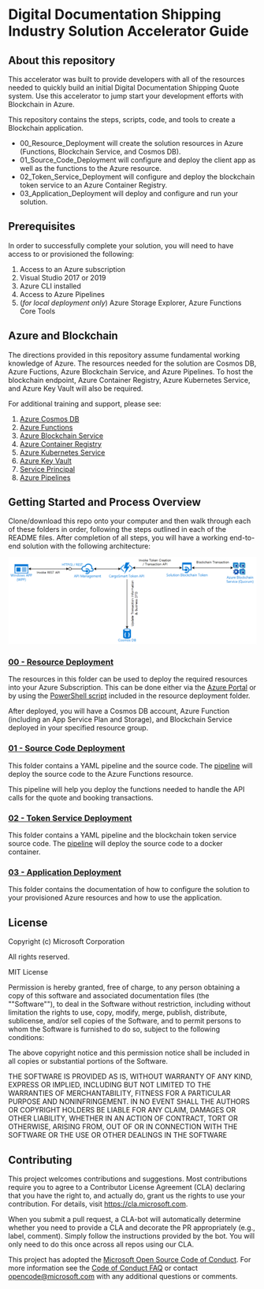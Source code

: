 # Digital Documentation Shipping Industry Solution Accelerator Guide

## About this repository
This accelerator was built to provide developers with all of the resources needed to quickly build an initial Digital Documentation Shipping Quote system. Use this accelerator to jump start your development efforts with Blockchain in Azure.

This repository contains the steps, scripts, code, and tools to create a Blockchain application.
- 00_Resource_Deployment will create the solution resources in Azure (Functions, Blockchain Service, and Cosmos DB).
- 01_Source_Code_Deployment will configure and deploy the client app as well as the functions to the Azure resource.
- 02_Token_Service_Deployment will configure and deploy the blockchain token service to an Azure Container Registry.
- 03_Application_Deployment will deploy and configure and run your solution.

## Prerequisites
In order to successfully complete your solution, you will need to have access to or provisioned the following:
1. Access to an Azure subscription
2. Visual Studio 2017 or 2019
3. Azure CLI installed
4. Access to Azure Pipelines
5. (_for local deployment only_) Azure Storage Explorer, Azure Functions Core Tools

## Azure and Blockchain
The directions provided in this repository assume fundamental working knowledge of Azure. The resources needed for the solution are Cosmos DB, Azure Fuctions, Azure Blockchain Service, and Azure Pipelines. To host the blockchain endpoint, Azure Container Registry, Azure Kubernetes Service, and Azure Key Vault will also be required.

For additional training and support, please see:
 1. [Azure Cosmos DB](https://docs.microsoft.com/en-us/azure/cosmos-db/introduction)
 2. [Azure Functions](https://azure.microsoft.com/en-us/services/functions/) 
 3. [Azure Blockchain Service](https://azure.microsoft.com/en-us/services/blockchain-service/)
 4. [Azure Container Registry](https://azure.microsoft.com/en-us/services/container-registry/)
 5. [Azure Kubernetes Service](https://azure.microsoft.com/en-us/services/kubernetes-service/)
 6. [Azure Key Vault](https://azure.microsoft.com/en-us/services/key-vault/)
 7. [Service Principal](https://docs.microsoft.com/en-us/azure/active-directory/develop/app-objects-and-service-principals)
 8. [Azure Pipelines](https://azure.microsoft.com/en-us/services/devops/pipelines/)

## Getting Started and Process Overview
Clone/download this repo onto your computer and then walk through each of these folders in order, following the steps outlined in each of the README files.  After completion of all steps, you will have a working end-to-end solution with the following architecture:

![Microservices Architecture](./References/architecture.png)


### [00 - Resource Deployment](./00_Resource_Deployment)
The resources in this folder can be used to deploy the required resources into your Azure Subscription. This can be done either via the [Azure Portal](https://portal.azure.com) or by using the [PowerShell script](./00_Resource_Deployment/deploy.ps1) included in the resource deployment folder.

After deployed, you will have a Cosmos DB account, Azure Function (including an App Service Plan and Storage), and Blockchain Service deployed in your specified resource group.

### [01 - Source Code Deployment](./01_Source_Code_Deployment)
This folder contains a YAML pipeline and the source code. The [pipeline](./01_Source_Code_Deployment/azure-pipelines.yml) will deploy the source code to the Azure Functions resource.

This pipeline will help you deploy the functions needed to handle the API calls for the quote and booking transactions.

### [02 - Token Service Deployment](./02_Token_Service_Deployment)
This folder contains a YAML pipeline and the blockchain token service source code. The [pipeline](./02_Token_Service_Deployment/azure-pipelines.yml) will deploy the source code to a docker container. 

### [03 - Application Deployment](./03_Application_Deployment)
This folder contains the documentation of how to configure the solution to your provisioned Azure resources and how to use the application.


## License
Copyright (c) Microsoft Corporation

All rights reserved.

MIT License

Permission is hereby granted, free of charge, to any person obtaining a copy of this software and associated documentation files (the ""Software""), to deal in the Software without restriction, including without limitation the rights to use, copy, modify, merge, publish, distribute, sublicense, and/or sell copies of the Software, and to permit persons to whom the Software is furnished to do so, subject to the following conditions:

The above copyright notice and this permission notice shall be included in all copies or substantial portions of the Software.

THE SOFTWARE IS PROVIDED AS IS, WITHOUT WARRANTY OF ANY KIND, EXPRESS OR IMPLIED, INCLUDING BUT NOT LIMITED TO THE WARRANTIES OF MERCHANTABILITY, FITNESS FOR A PARTICULAR PURPOSE AND NONINFRINGEMENT. IN NO EVENT SHALL THE AUTHORS OR COPYRIGHT HOLDERS BE LIABLE FOR ANY CLAIM, DAMAGES OR OTHER LIABILITY, WHETHER IN AN ACTION OF CONTRACT, TORT OR OTHERWISE, ARISING FROM, OUT OF OR IN CONNECTION WITH THE SOFTWARE OR THE USE OR OTHER DEALINGS IN THE SOFTWARE

## Contributing

This project welcomes contributions and suggestions.  Most contributions require you to agree to a
Contributor License Agreement (CLA) declaring that you have the right to, and actually do, grant us
the rights to use your contribution. For details, visit https://cla.microsoft.com.

When you submit a pull request, a CLA-bot will automatically determine whether you need to provide
a CLA and decorate the PR appropriately (e.g., label, comment). Simply follow the instructions
provided by the bot. You will only need to do this once across all repos using our CLA.

This project has adopted the [Microsoft Open Source Code of Conduct](https://opensource.microsoft.com/codeofconduct/).
For more information see the [Code of Conduct FAQ](https://opensource.microsoft.com/codeofconduct/faq/) or
contact [opencode@microsoft.com](mailto:opencode@microsoft.com) with any additional questions or comments.
